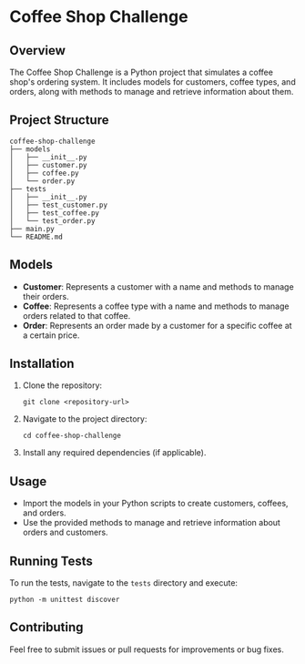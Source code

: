 # Coffee Shop Challenge

## Overview
The Coffee Shop Challenge is a Python project that simulates a coffee shop's ordering system. It includes models for customers, coffee types, and orders, along with methods to manage and retrieve information about them.

## Project Structure
```
coffee-shop-challenge
├── models
│   ├── __init__.py
│   ├── customer.py
│   ├── coffee.py
│   └── order.py
├── tests
│   ├── __init__.py
│   ├── test_customer.py
│   ├── test_coffee.py
│   └── test_order.py
├── main.py
└── README.md
```

## Models
- **Customer**: Represents a customer with a name and methods to manage their orders.
- **Coffee**: Represents a coffee type with a name and methods to manage orders related to that coffee.
- **Order**: Represents an order made by a customer for a specific coffee at a certain price.

## Installation
1. Clone the repository:
   ```
   git clone <repository-url>
   ```
2. Navigate to the project directory:
   ```
   cd coffee-shop-challenge
   ```
3. Install any required dependencies (if applicable).

## Usage
- Import the models in your Python scripts to create customers, coffees, and orders.
- Use the provided methods to manage and retrieve information about orders and customers.

## Running Tests
To run the tests, navigate to the `tests` directory and execute:
```
python -m unittest discover
```

## Contributing
Feel free to submit issues or pull requests for improvements or bug fixes.